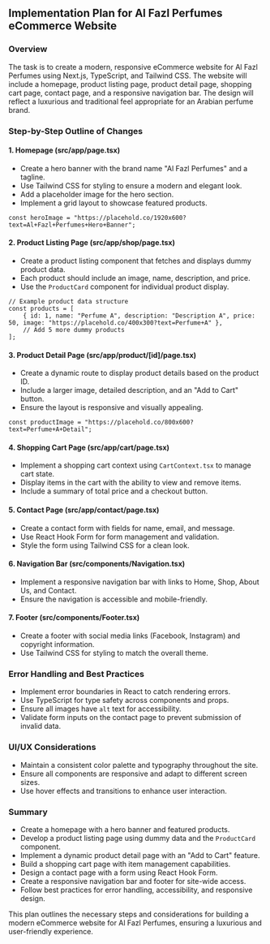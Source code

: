 ## Implementation Plan for Al Fazl Perfumes eCommerce Website

### Overview
The task is to create a modern, responsive eCommerce website for Al Fazl Perfumes using Next.js, TypeScript, and Tailwind CSS. The website will include a homepage, product listing page, product detail page, shopping cart page, contact page, and a responsive navigation bar. The design will reflect a luxurious and traditional feel appropriate for an Arabian perfume brand.

### Step-by-Step Outline of Changes

#### 1. **Homepage (src/app/page.tsx)**
   - Create a hero banner with the brand name "Al Fazl Perfumes" and a tagline.
   - Use Tailwind CSS for styling to ensure a modern and elegant look.
   - Add a placeholder image for the hero section.
   - Implement a grid layout to showcase featured products.

   ```tsx
   const heroImage = "https://placehold.co/1920x600?text=Al+Fazl+Perfumes+Hero+Banner";
   ```

#### 2. **Product Listing Page (src/app/shop/page.tsx)**
   - Create a product listing component that fetches and displays dummy product data.
   - Each product should include an image, name, description, and price.
   - Use the `ProductCard` component for individual product display.

   ```tsx
   // Example product data structure
   const products = [
       { id: 1, name: "Perfume A", description: "Description A", price: 50, image: "https://placehold.co/400x300?text=Perfume+A" },
       // Add 5 more dummy products
   ];
   ```

#### 3. **Product Detail Page (src/app/product/[id]/page.tsx)**
   - Create a dynamic route to display product details based on the product ID.
   - Include a larger image, detailed description, and an "Add to Cart" button.
   - Ensure the layout is responsive and visually appealing.

   ```tsx
   const productImage = "https://placehold.co/800x600?text=Perfume+A+Detail";
   ```

#### 4. **Shopping Cart Page (src/app/cart/page.tsx)**
   - Implement a shopping cart context using `CartContext.tsx` to manage cart state.
   - Display items in the cart with the ability to view and remove items.
   - Include a summary of total price and a checkout button.

#### 5. **Contact Page (src/app/contact/page.tsx)**
   - Create a contact form with fields for name, email, and message.
   - Use React Hook Form for form management and validation.
   - Style the form using Tailwind CSS for a clean look.

#### 6. **Navigation Bar (src/components/Navigation.tsx)**
   - Implement a responsive navigation bar with links to Home, Shop, About Us, and Contact.
   - Ensure the navigation is accessible and mobile-friendly.

#### 7. **Footer (src/components/Footer.tsx)**
   - Create a footer with social media links (Facebook, Instagram) and copyright information.
   - Use Tailwind CSS for styling to match the overall theme.

### Error Handling and Best Practices
- Implement error boundaries in React to catch rendering errors.
- Use TypeScript for type safety across components and props.
- Ensure all images have `alt` text for accessibility.
- Validate form inputs on the contact page to prevent submission of invalid data.

### UI/UX Considerations
- Maintain a consistent color palette and typography throughout the site.
- Ensure all components are responsive and adapt to different screen sizes.
- Use hover effects and transitions to enhance user interaction.

### Summary
- Create a homepage with a hero banner and featured products.
- Develop a product listing page using dummy data and the `ProductCard` component.
- Implement a dynamic product detail page with an "Add to Cart" feature.
- Build a shopping cart page with item management capabilities.
- Design a contact page with a form using React Hook Form.
- Create a responsive navigation bar and footer for site-wide access.
- Follow best practices for error handling, accessibility, and responsive design.

This plan outlines the necessary steps and considerations for building a modern eCommerce website for Al Fazl Perfumes, ensuring a luxurious and user-friendly experience.
